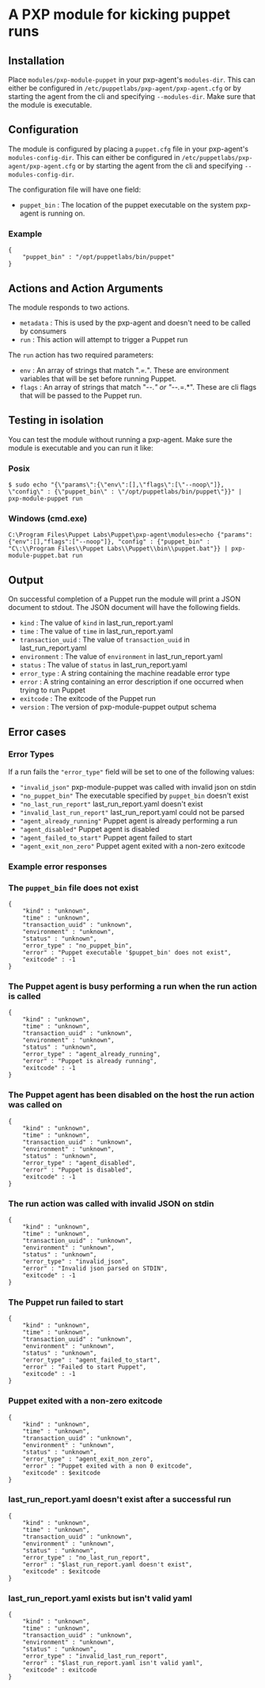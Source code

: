 # A PXP module for kicking puppet runs

## Installation

Place `modules/pxp-module-puppet` in your pxp-agent's `modules-dir`. This can either be
configured in `/etc/puppetlabs/pxp-agent/pxp-agent.cfg` or by starting the agent
from the cli and specifying `--modules-dir`. Make sure that the module is executable.

## Configuration

The module is configured by placing a `puppet.cfg` file in your pxp-agent's
`modules-config-dir`. This can either be configured in
`/etc/puppetlabs/pxp-agent/pxp-agent.cfg` or by starting the agent from the cli
and specifying `--modules-config-dir`.

The configuration file will have one field:

* `puppet_bin` : The location of the puppet executable on the system pxp-agent is running on.

### Example

```
{
    "puppet_bin" : "/opt/puppetlabs/bin/puppet"
}
```

## Actions and Action Arguments

The module responds to two actions.

- `metadata` : This is used by the pxp-agent and doesn't need to be called by consumers
- `run` : This action will attempt to trigger a Puppet run

The `run` action has two required parameters:

* `env` : An array of strings that match ".*=.*". These are environment variables
that will be set before running Puppet.
* `flags` : An array of strings that match "--.*" or "--.*=.*". These are cli flags
that will be passed to the Puppet run.

## Testing in isolation

You can test the module without running a pxp-agent. Make sure the module is
executable and you can run it like:

### Posix
```
$ sudo echo "{\"params\":{\"env\":[],\"flags\":[\"--noop\"]}, \"config\" : {\"puppet_bin\" : \"/opt/puppetlabs/bin/puppet\"}}" | pxp-module-puppet run
```

### Windows (cmd.exe)
```
C:\Program Files\Puppet Labs\Puppet\pxp-agent\modules>echo {"params":{"env":[],"flags":["--noop"]}, "config" : {"puppet_bin" : "C\:\\Program Files\\Puppet Labs\\Puppet\\bin\\puppet.bat"}} | pxp-module-puppet.bat run
```

## Output

On successful completion of a Puppet run the module will print a JSON document to
stdout. The JSON document will have the following fields.

- `kind` : The value of `kind` in last_run_report.yaml
- `time` : The value of `time` in last_run_report.yaml
- `transaction_uuid` : The value of `transaction_uuid` in last_run_report.yaml
- `environment` : The value of `environment` in last_run_report.yaml
- `status` : The value of `status` in last_run_report.yaml
- `error_type` : A string containing the machine readable error type
- `error` : A string containing an error description if one occurred when trying to run Puppet
- `exitcode` : The exitcode of the Puppet run
- `version` : The version of pxp-module-puppet output schema

## Error cases

### Error Types

If a run fails the `"error_type"` field will be set to one of the following values:

- `"invalid_json"` pxp-module-puppet was called with invalid json on stdin
- `"no_puppet_bin"` The executable specified by `puppet_bin` doesn't exist
- `"no_last_run_report"` last_run_report.yaml doesn't exist
- `"invalid_last_run_report"` last_run_report.yaml could not be parsed
- `"agent_already_running"` Puppet agent is already performing a run
- `"agent_disabled"` Puppet agent is disabled
- `"agent_failed_to_start"` Puppet agent failed to start
- `"agent_exit_non_zero"` Puppet agent exited with a non-zero exitcode

### Example error responses


### The `puppet_bin` file does not exist

```
{
    "kind" : "unknown",
    "time" : "unknown",
    "transaction_uuid" : "unknown",
    "environment" : "unknown",
    "status" : "unknown",
    "error_type" : "no_puppet_bin",
    "error" : "Puppet executable '$puppet_bin' does not exist",
    "exitcode" : -1
}
```

### The Puppet agent is busy performing a run when the run action is called

```
{
    "kind" : "unknown",
    "time" : "unknown",
    "transaction_uuid" : "unknown",
    "environment" : "unknown",
    "status" : "unknown",
    "error_type" : "agent_already_running",
    "error" : "Puppet is already running",
    "exitcode" : -1
}
```

### The Puppet agent has been disabled on the host the run action was called on

```
{
    "kind" : "unknown",
    "time" : "unknown",
    "transaction_uuid" : "unknown",
    "environment" : "unknown",
    "status" : "unknown",
    "error_type" : "agent_disabled",
    "error" : "Puppet is disabled",
    "exitcode" : -1
}
```

### The run action was called with invalid JSON on stdin

```
{
    "kind" : "unknown",
    "time" : "unknown",
    "transaction_uuid" : "unknown",
    "environment" : "unknown",
    "status" : "unknown",
    "error_type" : "invalid_json",
    "error" : "Invalid json parsed on STDIN",
    "exitcode" : -1
}
```

### The Puppet run failed to start

```
{
    "kind" : "unknown",
    "time" : "unknown",
    "transaction_uuid" : "unknown",
    "environment" : "unknown",
    "status" : "unknown",
    "error_type" : "agent_failed_to_start",
    "error" : "Failed to start Puppet",
    "exitcode" : -1
}
```

### Puppet exited with a non-zero exitcode

```
{
    "kind" : "unknown",
    "time" : "unknown",
    "transaction_uuid" : "unknown",
    "environment" : "unknown",
    "status" : "unknown",
    "error_type" : "agent_exit_non_zero",
    "error" : "Puppet exited with a non 0 exitcode",
    "exitcode" : $exitcode
}
```

### last_run_report.yaml doesn't exist after a successful run

```
{
    "kind" : "unknown",
    "time" : "unknown",
    "transaction_uuid" : "unknown",
    "environment" : "unknown",
    "status" : "unknown",
    "error_type" : "no_last_run_report",
    "error" : "$last_run_report.yaml doesn't exist",
    "exitcode" : $exitcode
}
```

### last_run_report.yaml exists but isn't valid yaml


```
{
    "kind" : "unknown",
    "time" : "unknown",
    "transaction_uuid" : "unknown",
    "environment" : "unknown",
    "status" : "unknown",
    "error_type" : "invalid_last_run_report",
    "error" : "$last_run_report.yaml isn't valid yaml",
    "exitcode" : exitcode
}
```
